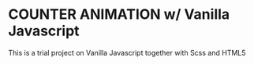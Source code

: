 # COUNTER ANIMATION w/ Vanilla Javascript
This is a trial project on Vanilla Javascript together with Scss and HTML5